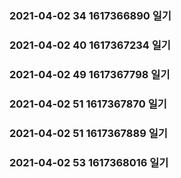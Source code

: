 ### 2021-04-02 34 1617366890  일기
### 2021-04-02 40 1617367234  일기
### 2021-04-02 49 1617367798  일기
### 2021-04-02 51 1617367870  일기
### 2021-04-02 51 1617367889  일기
### 2021-04-02 53 1617368016  일기
